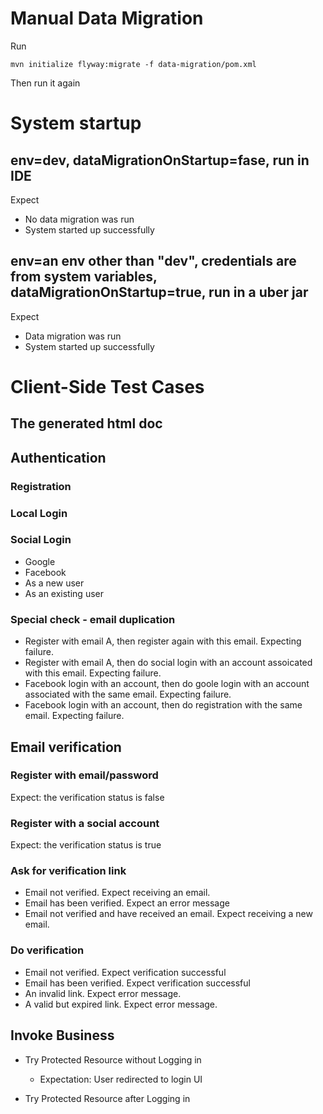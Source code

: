 # Manual Data Migration
Run 
````
mvn initialize flyway:migrate -f data-migration/pom.xml
````
Then run it again

# System startup 
## env=dev, dataMigrationOnStartup=fase, run in IDE
Expect
* No data migration was run
* System started up successfully

## env=an env other than "dev", credentials are from system variables, dataMigrationOnStartup=true, run in a uber jar
Expect
* Data migration was run 
* System started up successfully


# Client-Side Test Cases

## The generated html doc

## Authentication

### Registration

### Local Login

### Social Login
* Google
* Facebook
* As a new user
* As an existing user

### Special check - email duplication
* Register with email A,  then register again with this email. Expecting failure. 
* Register with email A,  then do social login with an account assoicated with this email. Expecting failure. 
* Facebook login with an account, then do goole login with an account associated with the same email.  Expecting failure.
* Facebook login with an account, then do registration with the same email. Expecting failure. 

## Email verification 
### Register with email/password
Expect: the verification status is false
### Register with a social account
Expect: the verification status is true
### Ask for verification link
* Email not verified.      Expect receiving an email. 
* Email has been verified. Expect an error message
* Email not verified and have received an email.  Expect receiving a new email. 
### Do verification 
* Email not verified.  Expect verification successful
* Email has been verified.  Expect verification successful
* An invalid link.  Expect error message. 
* A valid but expired link.  Expect error message. 

## Invoke Business

* Try Protected Resource without Logging in
  * Expectation: User redirected to login UI

* Try Protected Resource after Logging in
